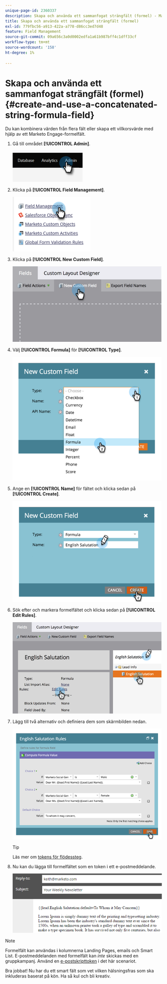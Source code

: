 ```yaml
---
unique-page-id: 2360337
description: Skapa och använda ett sammanfogat strängfält (formel) - Marketo Docs - produktdokumentation
title: Skapa och använda ett sammanfogat strängfält (formel)
exl-id: 779fbc56-a913-422a-a778-d86cc3ed7d48
feature: Field Management
source-git-commit: 09a656c3a0d0002edfa1a61b987bff4c1dff33cf
workflow-type: tm+mt
source-wordcount: '158'
ht-degree: 1%

---
```


# Skapa och använda ett sammanfogat strängfält (formel) {#create-and-use-a-concatenated-string-formula-field}

Du kan kombinera värden från flera fält eller skapa ett villkorsvärde med hjälp av ett Marketo Engage-formelfält.

1. Gå till området **[!UICONTROL Admin]**.

   ![](assets/create-and-use-a-concatenated-string-formula-field-1.png)

1. Klicka på **[!UICONTROL Field Management]**.

   ![](assets/create-and-use-a-concatenated-string-formula-field-2.png)

1. Klicka på **[!UICONTROL New Custom Field]**.

   ![](assets/create-and-use-a-concatenated-string-formula-field-3.png)

1. Välj **[!UICONTROL Formula]** för **[!UICONTROL Type]**.

   ![](assets/create-and-use-a-concatenated-string-formula-field-4.png)

1. Ange en **[!UICONTROL Name]** för fältet och klicka sedan på **[!UICONTROL Create]**.

   ![](assets/create-and-use-a-concatenated-string-formula-field-5.png)

1. Sök efter och markera formelfältet och klicka sedan på **[!UICONTROL Edit Rules]**.

   ![](assets/create-and-use-a-concatenated-string-formula-field-6.png)

1. Lägg till två alternativ och definiera dem som skärmbilden nedan.

   ![](assets/create-and-use-a-concatenated-string-formula-field-7.png)

   >[!TIP]
   >
   >Läs mer om [tokens för flödessteg](/help/marketo/product-docs/core-marketo-concepts/smart-campaigns/flow-actions/use-tokens-in-flow-steps.md).

1. Nu kan du lägga till formelfältet som en token i ett e-postmeddelande.

   ![](assets/create-and-use-a-concatenated-string-formula-field-8.png)

>[!NOTE]
>
>Formelfält kan användas i kolumnerna Landing Pages, emails och Smart List. E-postmeddelanden med formelfält kan _inte_ skickas med en gruppkampanj. Använd en [e-postskripttoken](/help/marketo/product-docs/email-marketing/general/using-tokens/create-an-email-script-token.md) i det här scenariot.

Bra jobbat! Nu har du ett smart fält som vet vilken hälsningsfras som ska inkluderas baserat på kön. Ha så kul och bli kreativ.
